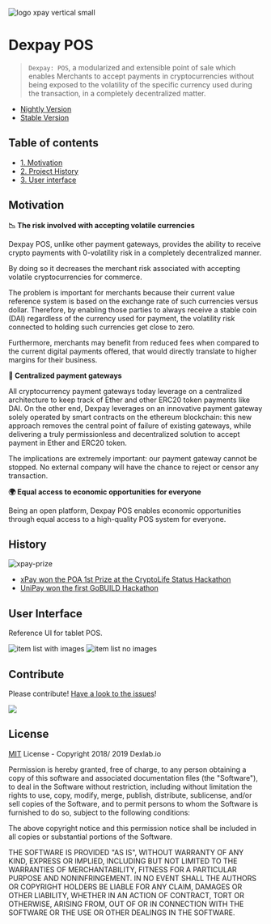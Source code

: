 
![logo xpay vertical small](https://user-images.githubusercontent.com/10923247/52067516-095ff700-257b-11e9-824a-bcaec3d29e2c.png)

# Dexpay POS

> `Dexpay: POS`, a modularized and extensible point of sale which enables Merchants to accept payments in cryptocurrencies without being exposed to the volatility of the specific currency used during the transaction, in a completely decentralized matter.

- [Nightly Version](https://dexpay-nightly.netlify.com/)
- [Stable Version](https://dexpay-pos.netlify.com)

## Table of contents

- [1. Motivation](#motivation)
- [2. Project History](#history)
- [3. User interface](#user-interface)

## Motivation

**:chart_with_downwards_trend: The risk involved with accepting volatile currencies**

Dexpay POS, unlike other payment gateways, provides the ability to receive crypto payments with 0-volatility risk in a completely decentralized manner.

By doing so it decreases the merchant risk associated with accepting volatile cryptocurrencies for commerce.
 
The problem is important for merchants because their current value reference system is based on the exchange rate of such currencies versus dollar. Therefore, by enabling those parties to always receive a stable coin (DAI) regardless of the currency used for payment, the volatility risk connected to holding such currencies get close to zero.

Furthermore, merchants may benefit from reduced fees when compared to the current digital payments offered, that would directly translate to higher margins for their business.

**:no_good: Centralized payment gateways**

All cryptocurrency payment gateways today leverage on a centralized architecture to keep track of Ether and other ERC20 token payments like DAI. On the other end, Dexpay leverages on an innovative payment gateway solely operated by smart contracts on the ethereum blockchain: this new approach removes the central point of failure of existing gateways, while delivering a truly permissionless and decentralized solution to accept payment in Ether and ERC20 token.

The implications are extremely important: our payment gateway cannot be stopped. No external company will have the chance to reject or censor any transaction.

**:earth_africa: Equal access to economic opportunities for everyone** 

Being an open platform, Dexpay POS enables economic opportunities through equal access to a high-quality POS system for everyone.

## History

![xpay-prize](https://cdn-images-1.medium.com/max/2000/1*c9zVZ7kMEOG_SyRC9QSykg.png)

- [xPay won the POA 1st Prize at the CryptoLife Status Hackathon](https://medium.com/dexlab-io/xpay-won-the-poa-1st-prize-at-the-cryptolife-status-hackathon-in-prague-4945723169f5)
- [UniPay won the first GoBUILD Hackathon](https://medium.com/gochain/2018-gobuild-finale-winners-5887c3ea9013)

## User Interface
Reference UI for tablet POS.

![item list with images](https://github.com/dexlab-io/dexpay-pos/blob/feature/specs/docs/design/images/tablet-itemlist-0.png?raw=true)
![item list no images](https://github.com/dexlab-io/dexpay-pos/blob/feature/specs/docs/design/images/tablet-itemlist-1.png?raw=true)


## Contribute

Please contribute! [Have a look to the issues](https://github.com/dexlab-io/dexpay-pos/issues)!

<a href="https://gitcoin.co/explorer?q=dexlab-io">
    <img src="https://gitcoin.co/funding/embed?repo=https://github.com/dexlab-io/dexpay-pos">
</a>

## License
[MIT](https://opensource.org/licenses/MIT) License - Copyright 2018/ 2019 Dexlab.io

Permission is hereby granted, free of charge, to any person obtaining a copy of this software and associated documentation files (the "Software"), to deal in the Software without restriction, including without limitation the rights to use, copy, modify, merge, publish, distribute, sublicense, and/or sell copies of the Software, and to permit persons to whom the Software is furnished to do so, subject to the following conditions:

The above copyright notice and this permission notice shall be included in all copies or substantial portions of the Software.

THE SOFTWARE IS PROVIDED "AS IS", WITHOUT WARRANTY OF ANY KIND, EXPRESS OR IMPLIED, INCLUDING BUT NOT LIMITED TO THE WARRANTIES OF MERCHANTABILITY, FITNESS FOR A PARTICULAR PURPOSE AND NONINFRINGEMENT. IN NO EVENT SHALL THE AUTHORS OR COPYRIGHT HOLDERS BE LIABLE FOR ANY CLAIM, DAMAGES OR OTHER LIABILITY, WHETHER IN AN ACTION OF CONTRACT, TORT OR OTHERWISE, ARISING FROM, OUT OF OR IN CONNECTION WITH THE SOFTWARE OR THE USE OR OTHER DEALINGS IN THE SOFTWARE.
